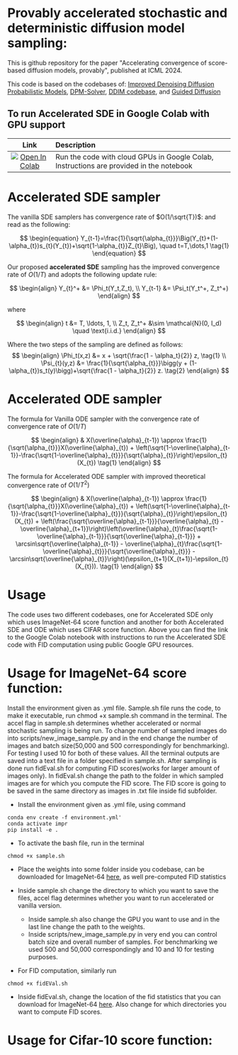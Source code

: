 # Provably accelerated stochastic and deterministic diffusion model sampling:

This is github repository for the paper "Accelerating convergence of score-based diffusion models, provably", published at ICML 2024. 

This code is based on the codebases of: [Improved Denoising Diffusion Probabilistic Models](https://arxiv.org/abs/2102.09672), [DPM-Solver](https://github.com/LuChengTHU/dpm-solver), [DDIM codebase](https://github.com/ermongroup/ddim), and [Guided Diffusion](https://arxiv.org/abs/2105.05233)

## To run Accelerated SDE in Google Colab with GPU support
| Link | Description|
|:----:|:-----|
|[![Open In Colab](https://colab.research.google.com/assets/colab-badge.svg)](https://colab.research.google.com/drive/1Y-lUCo5_M6H7HZSUhmXiu4yvWS68Ro4B#scrollTo=duxfFwfNFZwF)  | Run the code with cloud GPUs in Google Colab, Instructions are provided in the notebook |


# Accelerated SDE sampler 

The vanilla SDE samplers has convergence rate of $O(1/\sqrt{T})$: and read as the following:

$$
\begin{equation}
    Y_{t-1}=\frac{1}{\sqrt{\alpha_{t}}}\Big(Y_{t}+(1-\alpha_{t})s_{t}(Y_{t})+\sqrt{1-\alpha_{t}}Z_{t}\Big),  \quad t=T,\dots,1
    \tag{1}
\end{equation}
$$

Our proposed **accelerated SDE** sampling has the improved convergence rate of $O(1/T)$ and adopts the following update rule:

$$
\begin{align} 
    Y_{t}^+ &= \Phi_t(Y_t,Z_t), \\
    Y_{t-1} &= \Psi_t(Y_t^+, Z_t^+) 
\end{align}
$$

where

$$
\begin{align}
    t &= T, \ldots, 1, \\
    Z_t, Z_t^+ &\sim \mathcal{N}(0, I_d) \quad \text{i.i.d.}
\end{align}
$$

Where the two steps of the sampling are defined as follows: 
$$
\begin{align}
    \Phi_t(x,z) &= x + \sqrt{\frac{1 - \alpha_t}{2}} z, \tag{1} \\
    \Psi_{t}(y,z) &= \frac{1}{\sqrt{\alpha_{t}}}\bigg(y + (1-\alpha_{t})s_t(y)\bigg)+\sqrt{\frac{1 - \alpha_t}{2}} z. \tag{2}
\end{align}
$$

# Accelerated ODE sampler 

The formula for Vanilla ODE sampler with the convergence rate of convergence rate of $O(1/T)$

$$
\begin{align}
    & X(\overline{\alpha}_{t-1}) \approx \frac{1}{\sqrt{\alpha_{t}}}X(\overline{\alpha}_{t}) + \left(\sqrt{1-\overline{\alpha}_{t-1}}-\frac{\sqrt{1-\overline{\alpha}_{t}}}{\sqrt{\alpha}_{t}}\right)\epsilon_{t}(X_{t}) \tag{1}
\end{align}
$$

The formula for Accelerated ODE sampler with improved theoretical convergence rate of $O(1/T^2)$

$$
\begin{align}
    & X(\overline{\alpha}_{t-1}) \approx \frac{1}{\sqrt{\alpha_{t}}}X(\overline{\alpha}_{t}) + \left(\sqrt{1-\overline{\alpha}_{t-1}}-\frac{\sqrt{1-\overline{\alpha}_{t}}}{\sqrt{\alpha}_{t}}\right)\epsilon_{t}(X_{t}) + \left(\frac{\sqrt{\overline{\alpha}_{t-1}}}{\overline{\alpha}_{t} - \overline{\alpha}_{t+1}}\right)\left(\overline{\alpha}_{t}\frac{\sqrt{1-\overline{\alpha}_{t-1}}}{\sqrt{\overline{\alpha}_{t-1}}} + \arcsin\sqrt{\overline{\alpha}_{t-1}} - \overline{\alpha}_{t}\frac{\sqrt{1-\overline{\alpha}_{t}}}{\sqrt{\overline{\alpha}_{t}}} - \arcsin\sqrt{\overline{\alpha}_{t}}\right)(\epsilon_{t+1}(X_{t+1})-\epsilon_{t}(X_{t})). \tag{1}
\end{align}
$$


# Usage

The code uses two different codebases, one for Accelerated SDE only which uses ImageNet-64 score function and another for both Accelerated SDE and ODE which uses CIFAR score function. Above you can find the link to the Google Colab notebook with instructions to run the Accelerated SDE code with FID computation using public Google GPU resources.  

# Usage for ImageNet-64 score function:


Install the environment given as .yml file. Sample.sh file runs the code, to make it executable, run chmod +x sample.sh command in the terminal. The accel flag in sample.sh determines whether accelerated or normal stochastic sampling is being run. To change number of sampled images do into scripts/new_image_sample.py and in the end change the number of images and batch size(50,000 and 500 correspondingly for benchmarking). For testing I used 10 for both of these values. All the terminal outputs are saved into a text file in a folder specified in sample.sh. After sampling is done run fidEval.sh for computing FID scores(works for larger amount of images only). In fidEval.sh change the path to the folder in which sampled images are for which you compute the FID score. The FID score is going to be saved in the same directory as images in .txt file inside fid subfolder. 


* Install the environment given as .yml file, using command
```
conda env create -f environment.yml'
conda activate impr 
pip install -e .
```

* To activate the bash file, run in the terminal
```
chmod +x sample.sh 
```
* Place the weights into some folder inside you codebase, can be downloaded for ImageNet-64 [here](https://github.com/LuChengTHU/dpm-solver/tree/main/examples/ddpm_and_guided-diffusion), as well pre-computed FID statistics

* Inside sample.sh change the directory to which you want to save the files, accel flag determines whether you want to run accelerated or vanilla version.
    * Inside sample.sh also change the GPU you want to use and in the last line change the path to the weights.
    * Inside scripts/new_image_sample.py in very end you can control batch size and overall number of samples. For benchmarking we used 500 and 50,000 correspondingly and 10 and 10 for testing purposes.

* For FID computation, similarly run

```
chmod +x fidEVal.sh 
```

* Inside fidEval.sh, change the location of the fid statistics that you can download for ImageNet-64 [here](https://github.com/LuChengTHU/dpm-solver/tree/main/examples/ddpm_and_guided-diffusion). Also change for which directories you want to compute FID scores.


# Usage for Cifar-10 score function: